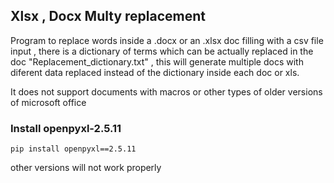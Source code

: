 ## Xlsx , Docx Multy replacement ##

Program to replace words inside a .docx or an .xlsx doc filling with a csv file input , there is a dictionary of terms which can be actually replaced in the doc "Replacement_dictionary.txt" , this will generate multiple docs with diferent data replaced instead of the dictionary inside each doc or xls.

It does not support documents with macros or other types of older versions of microsoft office

### Install openpyxl-2.5.11 ###

```console
pip install openpyxl==2.5.11
```
other versions will not work properly
